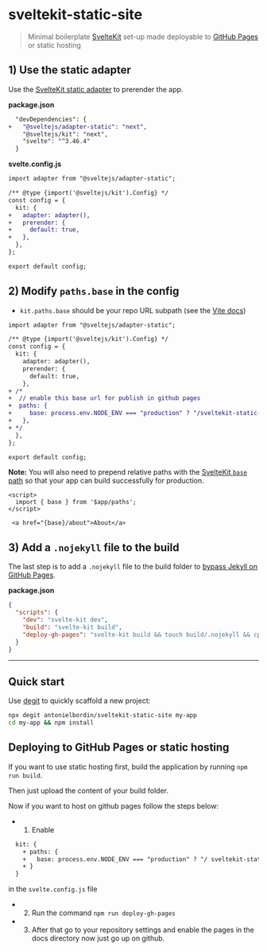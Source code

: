 # sveltekit-static-site

> Minimal boilerplate [SvelteKit](https://kit.svelte.dev/) set-up made deployable to [GitHub Pages](https://username.github.io/sveltekit-static-site/) or static hosting


## 1) Use the static adapter

Use the [SvelteKit static adapter](https://github.com/sveltejs/kit/tree/master/packages/adapter-static) to prerender the app.

**package.json**

```diff
  "devDependencies": {
+   "@sveltejs/adapter-static": "next",
    "@sveltejs/kit": "next",
    "svelte": "^3.46.4"
  }
```

**svelte.config.js**

```diff
import adapter from "@sveltejs/adapter-static";

/** @type {import('@sveltejs/kit').Config} */
const config = {
  kit: {
+   adapter: adapter(),
+   prerender: {
+     default: true,
+   },
  },
};

export default config;

```

## 2) Modify `paths.base` in the config

- `kit.paths.base` should be your repo URL subpath (see the [Vite docs](https://vitejs.dev/guide/static-deploy.html#github-pages))

```diff
import adapter from "@sveltejs/adapter-static";

/** @type {import('@sveltejs/kit').Config} */
const config = {
  kit: {
    adapter: adapter(),
    prerender: {
      default: true,
    },
+ /*  
+  // enable this base url for publish in github pages  
+  paths: {
+     base: process.env.NODE_ENV === "production" ? "/sveltekit-static-site" : "",
+   },
+ */
  },
};

export default config;

```

**Note:** You will also need to prepend relative paths with the [SvelteKit `base` path](https://kit.svelte.dev/docs/modules#$app-paths) so that your app can build successfully for production.

```svelte
<script>
  import { base } from '$app/paths';
</script>

 <a href="{base}/about">About</a>
```

## 3) Add a `.nojekyll` file to the build

The last step is to add a `.nojekyll` file to the build folder to [bypass Jekyll on GitHub Pages](https://github.blog/2009-12-29-bypassing-jekyll-on-github-pages/).

**package.json**

```json
{
  "scripts": {
    "dev": "svelte-kit dev",
    "build": "svelte-kit build",
    "deploy-gh-pages": "svelte-kit build && touch build/.nojekyll && cp -r build docs"
  }
}
```

---

## Quick start

Use [degit](https://github.com/Rich-Harris/degit) to quickly scaffold a new project:

```sh
npx degit antonielbordin/sveltekit-static-site my-app
cd my-app && npm install
```

## Deploying to GitHub Pages or static hosting

If you want to use static hosting first, 
build the application by running `npm run build`.

Then just upload the content of your build folder.

Now if you want to host on github pages follow the steps below:

- 1) Enable 

```diff
  kit: {
    + paths: {
    +   base: process.env.NODE_ENV === "production" ? "/ sveltekit-static-site" : "",
    + }
  }
```

in the `svelte.config.js` file

- 2) Run the command `npm run deploy-gh-pages`

- 3) After that go to your repository settings and enable the pages in the docs directory now just go up on github.

